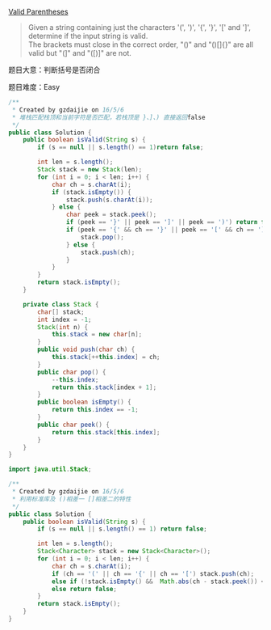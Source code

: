 [Valid Parentheses](https://leetcode.com/problems/valid-parentheses/)

> Given a string containing just the characters '(', ')', '{', '}', '[' and ']', <br>
> determine if the input string is valid. <br/>
> The brackets must close in the correct order, "()" and "()[]{}" are all valid but "(]" and "([)]" are not.

题目大意：判断括号是否闭合

题目难度：Easy

```java
/**
 * Created by gzdaijie on 16/5/6
 * 堆栈匹配栈顶和当前字符是否匹配，若栈顶是 }、]、) 直接返回false
 */
public class Solution {
    public boolean isValid(String s) {
        if (s == null || s.length() == 1)return false;

        int len = s.length();
        Stack stack = new Stack(len);
        for (int i = 0; i < len; i++) {
            char ch = s.charAt(i);
            if (stack.isEmpty()) {
                stack.push(s.charAt(i));
            } else {
                char peek = stack.peek();
                if (peek == '}' || peek == ']' || peek == ')') return false;
                if (peek == '{' && ch == '}' || peek == '[' && ch == ']' || peek == '(' && ch == ')') {
                    stack.pop();
                } else {
                    stack.push(ch);
                }
            }
        }
        return stack.isEmpty();
    }

    private class Stack {
        char[] stack;
        int index = -1;
        Stack(int n) {
            this.stack = new char[n];
        }
        public void push(char ch) {
            this.stack[++this.index] = ch;
        }
        public char pop() {
            --this.index;
            return this.stack[index + 1];
        }
        public boolean isEmpty() {
            return this.index == -1;
        }
        public char peek() {
            return this.stack[this.index];
        }
    }
}
```

```java
import java.util.Stack;

/**
 * Created by gzdaijie on 16/5/6
 * 利用标准库及 ()相差一 []相差二的特性
 */
public class Solution {
    public boolean isValid(String s) {
        if (s == null || s.length() == 1) return false;

        int len = s.length();
        Stack<Character> stack = new Stack<Character>();
        for (int i = 0; i < len; i++) {
            char ch = s.charAt(i);
            if (ch == '(' || ch == '{' || ch == '[') stack.push(ch);
            else if (!stack.isEmpty() &&  Math.abs(ch - stack.peek()) <= 2) stack.pop();
            else return false;
        }
        return stack.isEmpty();
    }
}
```

